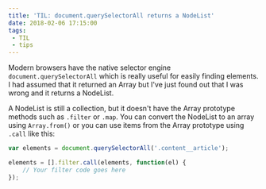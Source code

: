 ```yaml
---
title: 'TIL: document.querySelectorAll returns a NodeList'
date: 2018-02-06 17:15:00
tags:
 - TIL
 - tips
---
```

Modern browsers have the native selector engine `document.querySelectorAll` which is really useful for easily finding elements. I had assumed that it returned an Array but I've just found out that I was wrong and it returns a NodeList.

<!-- more -->

A NodeList is still a collection, but it doesn't have the Array prototype methods such as `.filter` or `.map`. You can convert the NodeList to an array using `Array.from()` or you can use items from the Array prototype using `.call` like this:

``` javascript
var elements = document.querySelectorAll('.content__article');

elements = [].filter.call(elements, function(el) {
    // Your filter code goes here
});
```
